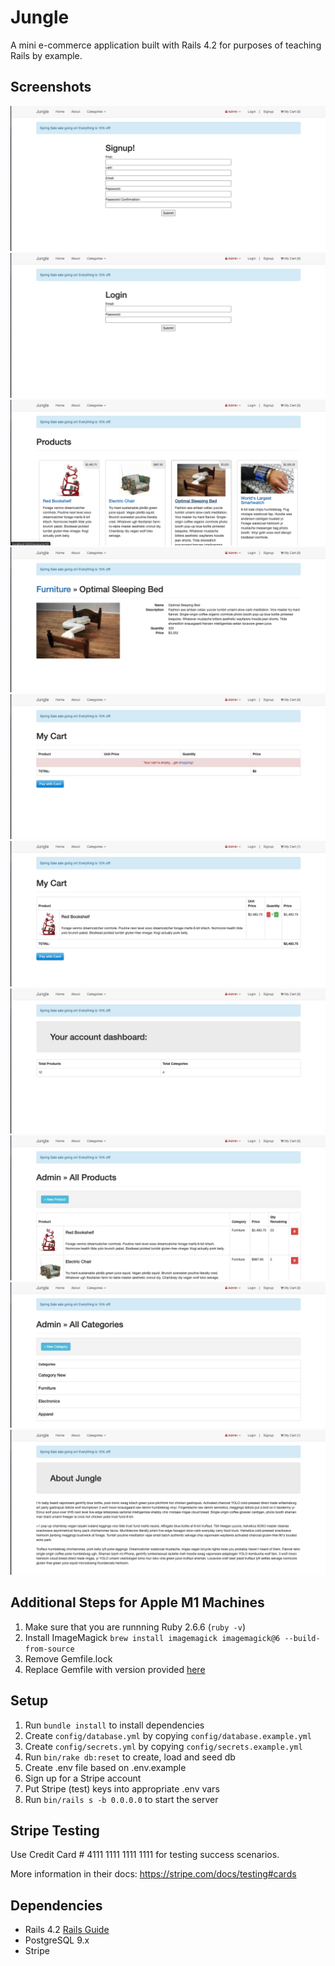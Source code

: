 # Jungle

A mini e-commerce application built with Rails 4.2 for purposes of teaching Rails by example.

## Screenshots

![signup](https://github.com/djtwdix/jungle/blob/master/screenshots/1.png?raw=true)
![login](https://github.com/djtwdix/jungle/blob/master/screenshots/2.png?raw=true)
![products](https://github.com/djtwdix/jungle/blob/master/screenshots/3.png?raw=true)
![product_details](https://github.com/djtwdix/jungle/blob/master/screenshots/4.png?raw=true)
![empty_cart](https://github.com/djtwdix/jungle/blob/master/screenshots/5.png?raw=true)
![cart_with_item](https://github.com/djtwdix/jungle/blob/master/screenshots/6.png?raw=true)
![admin_dashboard](https://github.com/djtwdix/jungle/blob/master/screenshots/7.png?raw=true)
![admin_products](https://github.com/djtwdix/jungle/blob/master/screenshots/8.png?raw=true)
![admin_categories](https://github.com/djtwdix/jungle/blob/master/screenshots/9.png?raw=true)
![about](https://github.com/djtwdix/jungle/blob/master/screenshots/10.png?raw=true)




## Additional Steps for Apple M1 Machines

1. Make sure that you are runnning Ruby 2.6.6 (`ruby -v`)
1. Install ImageMagick `brew install imagemagick imagemagick@6 --build-from-source`
2. Remove Gemfile.lock
3. Replace Gemfile with version provided [here](https://gist.githubusercontent.com/FrancisBourgouin/831795ae12c4704687a0c2496d91a727/raw/ce8e2104f725f43e56650d404169c7b11c33a5c5/Gemfile)

## Setup

1. Run `bundle install` to install dependencies
2. Create `config/database.yml` by copying `config/database.example.yml`
3. Create `config/secrets.yml` by copying `config/secrets.example.yml`
4. Run `bin/rake db:reset` to create, load and seed db
5. Create .env file based on .env.example
6. Sign up for a Stripe account
7. Put Stripe (test) keys into appropriate .env vars
8. Run `bin/rails s -b 0.0.0.0` to start the server

## Stripe Testing

Use Credit Card # 4111 1111 1111 1111 for testing success scenarios.

More information in their docs: <https://stripe.com/docs/testing#cards>

## Dependencies

* Rails 4.2 [Rails Guide](http://guides.rubyonrails.org/v4.2/)
* PostgreSQL 9.x
* Stripe
